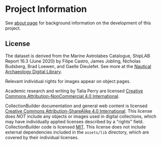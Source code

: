 # Project Information

See [about page](https://taliaperry.github.io/astro/about.html) for background information on the development of this project.

## License

The dataset is derived from the Marine Astrolabes Catalogue, ShipLAB Report 16.3 (June 2020) by Filipe Castro, James Jobling, Nicholas Budsberg, Brad Loewen, and Gaelle Dieulefet. See more at the [Nautical Archaeology Digital Library](https://shiplib.org/).

Relevant individual rights for images appear on object pages.

Academic research and writing by Talia Perry are licensed [Creative Commons Attribution-NonCommercial 4.0 International](https://creativecommons.org/licenses/by-nc/4.0/).

CollectionBuilder documentation and general web content is licensed [Creative Commons Attribution-ShareAlike 4.0 International](http://creativecommons.org/licenses/by-sa/4.0/). 
This license does *NOT* include any objects or images used in digital collections, which may have individually applied licenses described by a "rights" field.
CollectionBuilder code is licensed [MIT](https://github.com/CollectionBuilder/collectionbuilder-csv/blob/master/LICENSE). 
This license does not include external dependencies included in the `assets/lib` directory, which are covered by their individual licenses.
